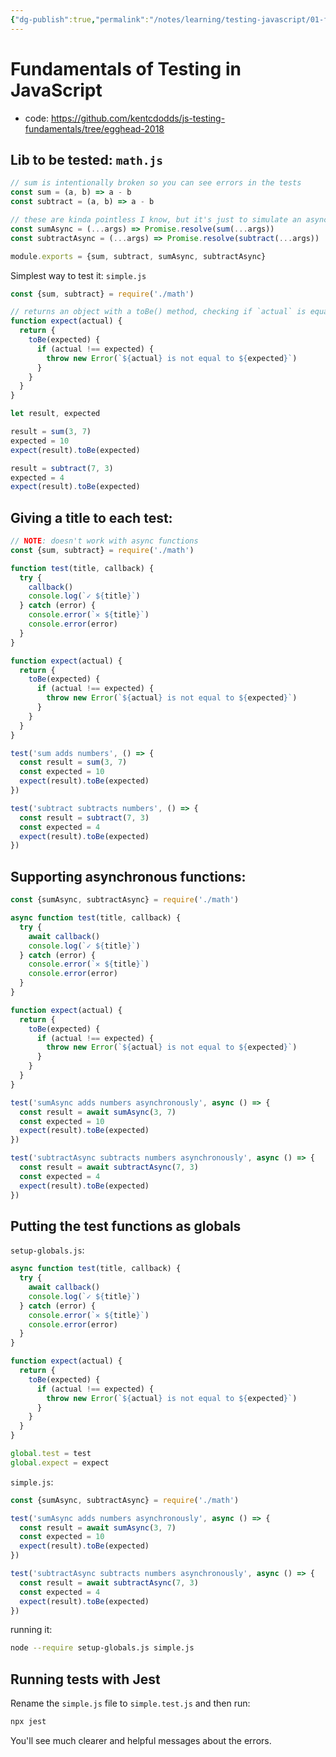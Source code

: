 ```yaml
---
{"dg-publish":true,"permalink":"/notes/learning/testing-javascript/01-fundamentals-of-testing-in-js/","dgHomeLink":true,"dgPassFrontmatter":false}
---
```


# Fundamentals of Testing in JavaScript

- code: <https://github.com/kentcdodds/js-testing-fundamentals/tree/egghead-2018>

## Lib to be tested: `math.js`

```js
// sum is intentionally broken so you can see errors in the tests
const sum = (a, b) => a - b
const subtract = (a, b) => a - b

// these are kinda pointless I know, but it's just to simulate an async function
const sumAsync = (...args) => Promise.resolve(sum(...args))
const subtractAsync = (...args) => Promise.resolve(subtract(...args))

module.exports = {sum, subtract, sumAsync, subtractAsync}
```

Simplest way to test it: `simple.js`
```js
const {sum, subtract} = require('./math')

// returns an object with a toBe() method, checking if `actual` is equal to `expected`
function expect(actual) {
  return {
    toBe(expected) {
      if (actual !== expected) {
        throw new Error(`${actual} is not equal to ${expected}`)
      }
    }
  }
}

let result, expected

result = sum(3, 7)
expected = 10
expect(result).toBe(expected)

result = subtract(7, 3)
expected = 4
expect(result).toBe(expected)
```


## Giving a title to each test:

```js
// NOTE: doesn't work with async functions
const {sum, subtract} = require('./math')

function test(title, callback) {
  try {
    callback()
    console.log(`✓ ${title}`)
  } catch (error) {
    console.error(`✕ ${title}`)
    console.error(error)
  }
}

function expect(actual) {
  return {
    toBe(expected) {
      if (actual !== expected) {
        throw new Error(`${actual} is not equal to ${expected}`)
      }
    }
  }
}

test('sum adds numbers', () => {
  const result = sum(3, 7)
  const expected = 10
  expect(result).toBe(expected)
})

test('subtract subtracts numbers', () => {
  const result = subtract(7, 3)
  const expected = 4
  expect(result).toBe(expected)
})
```


## Supporting asynchronous functions:

```js
const {sumAsync, subtractAsync} = require('./math')

async function test(title, callback) {
  try {
    await callback()
    console.log(`✓ ${title}`)
  } catch (error) {
    console.error(`✕ ${title}`)
    console.error(error)
  }
}

function expect(actual) {
  return {
    toBe(expected) {
      if (actual !== expected) {
        throw new Error(`${actual} is not equal to ${expected}`)
      }
    }
  }
}

test('sumAsync adds numbers asynchronously', async () => {
  const result = await sumAsync(3, 7)
  const expected = 10
  expect(result).toBe(expected)
})

test('subtractAsync subtracts numbers asynchronously', async () => {
  const result = await subtractAsync(7, 3)
  const expected = 4
  expect(result).toBe(expected)
})
```

## Putting the test functions as globals

`setup-globals.js`:
```js
async function test(title, callback) {
  try {
    await callback()
    console.log(`✓ ${title}`)
  } catch (error) {
    console.error(`✕ ${title}`)
    console.error(error)
  }
}

function expect(actual) {
  return {
    toBe(expected) {
      if (actual !== expected) {
        throw new Error(`${actual} is not equal to ${expected}`)
      }
    }
  }
}

global.test = test
global.expect = expect
```

`simple.js`:
```js
const {sumAsync, subtractAsync} = require('./math')

test('sumAsync adds numbers asynchronously', async () => {
  const result = await sumAsync(3, 7)
  const expected = 10
  expect(result).toBe(expected)
})

test('subtractAsync subtracts numbers asynchronously', async () => {
  const result = await subtractAsync(7, 3)
  const expected = 4
  expect(result).toBe(expected)
})
```

running it:
```sh
node --require setup-globals.js simple.js
```

## Running tests with Jest

Rename the `simple.js` file to `simple.test.js` and then run:
```sh
npx jest
```

You'll see much clearer and helpful messages about the errors.

